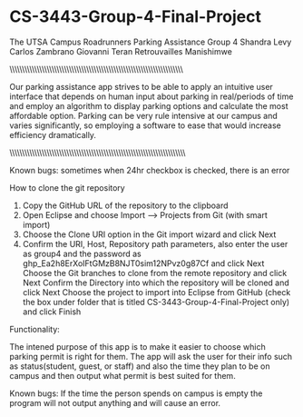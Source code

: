 # CS-3443-Group-4-Final-Project
The UTSA Campus Roadrunners Parking Assistance
Group 4
Shandra Levy
Carlos Zambrano
Giovanni Teran
Retrouvailles Manishimwe

\\\\\\\\\\\\\\\\\\\\\\\\\\\\\\\\\\\\\\\\\\\\\\\\\\\\\\\\\\\\\\\\\\\\\\\\\\\\\\\\\\\\\\\\\\\\\\\\\\\\\\\\\\\\\\\\\\\\\\\\\\\\\\\\\\\\\\\\\\\\

Our parking assistance app strives to be able to apply an intuitive user interface that depends on human input about parking in real/periods of time and employ an algorithm to display parking options and calculate the most affordable option. Parking can be very rule intensive at our campus and varies significantly, so employing a software to ease that would increase efficiency dramatically.

\\\\\\\\\\\\\\\\\\\\\\\\\\\\\\\\\\\\\\\\\\\\\\\\\\\\\\\\\\\\\\\\\\\\\\\\\\\\\\\\\\\\\\\\\\\\\\\\\\\\\\\\\\\\\\\\\\\\\\\\\\\\\\\\\\\\\\\\\\\\\\

Known bugs: sometimes when 24hr checkbox is checked, there is an error

How to clone the git repository 

1) Copy the GitHub URL of the repository to the clipboard
2) Open Eclipse and choose Import –> Projects from Git (with smart import)
3) Choose the Clone URI option in the Git import wizard and click Next
4) Confirm the URI, Host, Repository path parameters, also enter the user as group4 and the password as 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 and click Next
Choose the Git branches to clone from the remote repository and click Next
Confirm the Directory into which the repository will be cloned and click Next
Choose the project to import into Eclipse from GitHub (check the box under folder that is titled CS-3443-Group-4-Final-Project only) and click Finish


Functionality:

The intened purpose of this app is to make it easier to choose which parking permit is right for them.
  The app will ask the user for their info such as status(student, guest, or staff) and also the time they plan to be on campus and then output what permit is best suited for them.
  
  Known bugs: 
    If the time the person spends on campus is empty the program will not output anything and will cause an error.
    

